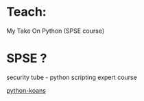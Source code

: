 
Teach:
=========
My Take On Python (SPSE course)

SPSE ?
====
security tube - python scripting expert course


[python-koans](https://github.com/gregmalcolm/python_koans)

